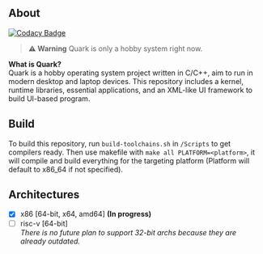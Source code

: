 ## About

[![Codacy Badge](https://app.codacy.com/project/badge/Grade/d7767659183a4b2b8e317616b1fa1952)](https://app.codacy.com/gh/xbendan/Quark/dashboard?utm_source=gh&utm_medium=referral&utm_content=&utm_campaign=Badge_grade)  

> **⚠ Warning** Quark is only a hobby system right now.  

**What is Quark?**  
Quark is a hobby operating system project written in C/C++, aim to run in modern desktop and laptop devices. This repository includes a kernel, runtime libraries, essential applications, and an XML-like UI framework to build UI-based program.  

## Build  
To build this repository, run `build-toolchains.sh` in `/Scripts` to get compilers ready. Then use makefile with `make all PLATFORM=<platform>`, it will compile and build everything for the targeting platform (Platform will default to x86_64 if not specified).  

## Architectures
- [x] x86 [64-bit, x64, amd64] **(In progress)**  
- [ ] risc-v [64-bit]  
*There is no future plan to support 32-bit archs because they are already outdated.*  